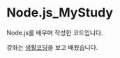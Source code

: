 # Node.js_MyStudy
Node.js를 배우며 작성한 코드입니다.

강좌는 [생활코딩](https://opentutorials.org/module/3549)을 보고 배웠습니다.
